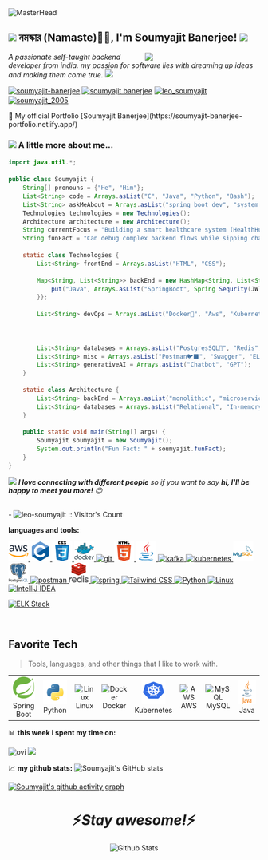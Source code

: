 <img src="https://camo.githubusercontent.com/069e3ef2850e722ccaef748bf8cdadafeed9fd4a9ee1436daebd7e820f4402a7/68747470733a2f2f666972656261736573746f726167652e676f6f676c65617069732e636f6d2f76302f622f666c6578692d636f64696e672e61707073706f742e636f6d2f6f2f64656d706769372d35323066386435662d363364342d343435332d383832322d6462633134396165323766382e6769663f616c743d6d6564696126746f6b656e3d39316330633762322d393363332d343032392d623031312d316138373033633537333064" alt="MasterHead" data-canonical-src="https://firebasestorage.googleapis.com/v0/b/flexi-coding.appspot.com/o/dempgi7-520f8d5f-63d4-4453-8822-dbc149ae27f8.gif?alt=media&amp;token=91c0c7b2-93c3-4029-b011-1a8703c5730d" style="max-width: 100%; display: inline-block;" data-target="animated-image.originalImage">



<h2><img src="https://emojis.slackmojis.com/emojis/images/1531849430/4246/blob-sunglasses.gif?1531849430" width="30"/> নমস্কার (Namaste)🙏🏻, I'm Soumyajit Banerjee! <img src="https://media.giphy.com/media/12oufCB0MyZ1Go/giphy.gif" width="50"></h2>
<img align='right' src="https://media.giphy.com/media/M9gbBd9nbDrOTu1Mqx/giphy.gif" width="230">
<p><em>A passionate self-taught backend developer from india. my passion for software lies with dreaming up ideas and making them come true.
</a><img src="https://media.giphy.com/media/WUlplcMpOCEmTGBtBW/giphy.gif" width="30"> 
</em></p>

<p align="left">
<a href="https://linkedin.com/in/soumyajit-banerjee" target="blank"><img align="center" src="https://raw.githubusercontent.com/rahuldkjain/github-profile-readme-generator/master/src/images/icons/Social/linked-in-alt.svg" alt="soumyajit-banerjee" height="30" width="40" /></a>
<a href="https://fb.com/soumyajit banerjee" target="blank"><img align="center" src="https://raw.githubusercontent.com/rahuldkjain/github-profile-readme-generator/master/src/images/icons/Social/facebook.svg" alt="soumyajit banerjee" height="30" width="40" /></a>
<a href="https://instagram.com/leo_soumyajit" target="blank"><img align="center" src="https://raw.githubusercontent.com/rahuldkjain/github-profile-readme-generator/master/src/images/icons/Social/instagram.svg" alt="leo_soumyajit" height="30" width="40" /></a>
<a href="https://www.leetcode.com/soumyajit_2005" target="blank"><img align="center" src="https://raw.githubusercontent.com/rahuldkjain/github-profile-readme-generator/master/src/images/icons/Social/leet-code.svg" alt="soumyajit_2005" height="30" width="40" /></a>
</p>
🚀 My official Portfolio  [Soumyajit Banerjee](https://soumyajit-banerjee-portfolio.netlify.app/)


### <img src="https://media.giphy.com/media/VgCDAzcKvsR6OM0uWg/giphy.gif" width="50"> A little more about me...  

```java
import java.util.*;

public class Soumyajit {
    String[] pronouns = {"He", "Him"};
    List<String> code = Arrays.asList("C", "Java", "Python", "Bash");
    List<String> askMeAbout = Arrays.asList("spring boot dev", "system design", "DevOps", "cloud", "CS fundamentals");
    Technologies technologies = new Technologies();
    Architecture architecture = new Architecture();
    String currentFocus = "Building a smart healthcare system (HealthHub) with AI, and cloud";
    String funFact = "Can debug complex backend flows while sipping chai ☕ and listening to Lo-Fi beats!";

    static class Technologies {
        List<String> frontEnd = Arrays.asList("HTML", "CSS");
        
        Map<String, List<String>> backEnd = new HashMap<String, List<String>>() {{
            put("Java", Arrays.asList("SpringBoot", Spring Sequrity(JWT | oAuth)));
        }};
        
        List<String> devOps = Arrays.asList("Docker🐳", "Aws", "Kubernetes☸️", "Linux🐧", "Git");
        
        
        
        List<String> databases = Arrays.asList("PostgresSQL🐘", "Redis", "MySQL🐬");
        List<String> misc = Arrays.asList("Postman🐦‍⬛", "Swagger", "ELK Stack", "Netlify");
        List<String> generativeAI = Arrays.asList("Chatbot", "GPT");
    }

    static class Architecture {
        List<String> backEnd = Arrays.asList("monolithic", "microservices");
        List<String> databases = Arrays.asList("Relational", "In-memory");
    }

    public static void main(String[] args) {
        Soumyajit soumyajit = new Soumyajit();
        System.out.println("Fun Fact: " + soumyajit.funFact);
    }
}

```




<img src="https://media.giphy.com/media/LnQjpWaON8nhr21vNW/giphy.gif" width="60"> <em><b>I love connecting with different people</b> so if you want to say <b>hi, I'll be happy to meet you more!</b> 😊</em>

<br/>
- <img src="https://profile-counter.glitch.me/{leo-soumyajit}/count.svg" alt="leo-soumyajit :: Visitor's Count" />

**languages and tools:**  


<p align="left"> <a href="https://aws.amazon.com" target="_blank" rel="noreferrer"> <img src="https://raw.githubusercontent.com/devicons/devicon/master/icons/amazonwebservices/amazonwebservices-original-wordmark.svg" alt="aws" width="40" height="40"/> </a> <a href="https://www.cprogramming.com/" target="_blank" rel="noreferrer"> <img src="https://raw.githubusercontent.com/devicons/devicon/master/icons/c/c-original.svg" alt="c" width="40" height="40"/> </a> <a href="https://www.w3schools.com/css/" target="_blank" rel="noreferrer"> <img src="https://raw.githubusercontent.com/devicons/devicon/master/icons/css3/css3-original-wordmark.svg" alt="css3" width="40" height="40"/> </a> <a href="https://www.docker.com/" target="_blank" rel="noreferrer"> <img src="https://raw.githubusercontent.com/devicons/devicon/master/icons/docker/docker-original-wordmark.svg" alt="docker" width="40" height="40"/> </a> <a href="https://git-scm.com/" target="_blank" rel="noreferrer"> <img src="https://www.vectorlogo.zone/logos/git-scm/git-scm-icon.svg" alt="git" width="40" height="40"/> </a> <a href="https://www.w3.org/html/" target="_blank" rel="noreferrer"> <img src="https://raw.githubusercontent.com/devicons/devicon/master/icons/html5/html5-original-wordmark.svg" alt="html5" width="40" height="40"/> </a> <a href="https://www.java.com" target="_blank" rel="noreferrer"> <img src="https://raw.githubusercontent.com/devicons/devicon/master/icons/java/java-original.svg" alt="java" width="40" height="40"/> </a> <a href="https://developer.mozilla.org/en-US/docs/Web/JavaScript" target="_blank" rel="noreferrer">  </a> <a href="https://kafka.apache.org/" target="_blank" rel="noreferrer"> <img src="https://www.vectorlogo.zone/logos/apache_kafka/apache_kafka-icon.svg" alt="kafka" width="40" height="40"/> </a> <a href="https://kubernetes.io" target="_blank" rel="noreferrer"> <img src="https://www.vectorlogo.zone/logos/kubernetes/kubernetes-icon.svg" alt="kubernetes" width="40" height="40"/> </a> <a href="https://www.mysql.com/" target="_blank" rel="noreferrer"> <img src="https://raw.githubusercontent.com/devicons/devicon/master/icons/mysql/mysql-original-wordmark.svg" alt="mysql" width="40" height="40"/> </a> <a href="https://www.postgresql.org" target="_blank" rel="noreferrer"> <img src="https://raw.githubusercontent.com/devicons/devicon/master/icons/postgresql/postgresql-original-wordmark.svg" alt="postgresql" width="40" height="40"/> </a> <a href="https://postman.com" target="_blank" rel="noreferrer"> <img src="https://www.vectorlogo.zone/logos/getpostman/getpostman-icon.svg" alt="postman" width="40" height="40"/> </a> <a href="https://redis.io" target="_blank" rel="noreferrer"> <img src="https://raw.githubusercontent.com/devicons/devicon/master/icons/redis/redis-original-wordmark.svg" alt="redis" width="40" height="40"/> </a> <a href="https://spring.io/" target="_blank" rel="noreferrer"> <img src="https://www.vectorlogo.zone/logos/springio/springio-icon.svg" alt="spring" width="40" height="40"/> </a> <a href="https://tailwindcss.com/" target="_blank" rel="noreferrer"> <img src="https://www.vectorlogo.zone/logos/tailwindcss/tailwindcss-icon.svg" alt="Tailwind CSS" width="40" height="40"/>

  <!-- Python -->
  <img src="https://cdn.jsdelivr.net/gh/devicons/devicon/icons/python/python-original.svg" alt="Python" width="40" height="40" />

  <!-- Linux -->
  <img src="https://cdn.jsdelivr.net/gh/devicons/devicon/icons/linux/linux-original.svg" alt="Linux" width="40" height="40" />

  <!-- IntelliJ IDEA -->
  <img src="https://cdn.jsdelivr.net/gh/devicons/devicon/icons/intellij/intellij-original.svg" alt="IntelliJ IDEA" width="40" height="40" />

  <!-- ELK Stack (Elasticsearch shown) -->
  <img src="https://cdn.jsdelivr.net/gh/devicons/devicon/icons/elasticsearch/elasticsearch-original.svg" alt="ELK Stack" width="40" height="40" />  </a> </p>

<br>

<h2 align="left" id="macropower-tech">Favorite Tech</h2>

> Tools, languages, and other things that I like to work with.

<table>
  <tr>
    <td align="center" width="96">
<!--       <a href=""> -->
        <img src="https://raw.githubusercontent.com/github/explore/main/topics/spring/spring.png" width="48" height="48" alt="Spring Boot" title="Spring Boot" />
<!--       </a> -->
      <br>Spring Boot
    </td>
    <td align="center" width="96">
<!--       <a href="#macropower-tech"> -->
        <img src="https://raw.githubusercontent.com/github/explore/80688e429a7d4ef2fca1e82350fe8e3517d3494d/topics/python/python.png" width="48" height="48" alt="Python" />
<!--       </a> -->
      <br>Python
    </td>
    <td align="center" width="96">
<!--       <a href="#macropower-tech"> -->
        <img src="https://img.icons8.com/?size=80&id=HF4xGsjDERHf&format=png" width="48" height="48" alt="Linux" />
<!--       </a> -->
      <br>Linux
    </td>
    <td align="center" width="96">
<!--       <a href="#macropower-tech"> -->
        <img src="https://cdn4.iconfinder.com/data/icons/logos-and-brands/512/97_Docker_logo_logos-512.png" alt="Docker" />
<!--       </a> -->
      <br>Docker
    </td>
    <td align="center" width="96">
<!--       <a href="#macropower-tech" > -->
        <img src="https://raw.githubusercontent.com/cncf/artwork/master/projects/kubernetes/icon/color/kubernetes-icon-color.svg" width="48" height="48" alt="Kubernetes" />
<!--       </a> -->
      <br>Kubernetes
    </td>
    <td align="center" width="96"> 
<!--       <a href="#macropower-tech" > -->
        <img src="https://img.icons8.com/color/48/000000/amazon-web-services.png" alt="AWS" />
<!--       </a> -->
      <br>AWS
    </td>
    <td align="center"  width="96">
<!--       <a href="#macropower-tech"> -->
       <img src="https://cdn.jsdelivr.net/gh/devicons/devicon/icons/mysql/mysql-original.svg" width="48" height="48" alt="MySQL" />
<!--       </a> -->
      <br>MySQL
    </td>
    <td align="center" width="96">
<!--       <a href="#macropower-tech" > -->
        <img src="https://raw.githubusercontent.com/github/explore/main/topics/java/java.png" width="48" height="48" alt="Java" />
<!--       </a> -->
      <br>Java
    </td>
  </tr>
</table>

📊 **this week i spent my time on:**
<!--START_SECTION:waka-->
<img src="https://github-readme-stats.vercel.app/api/top-langs?username=leo-soumyajit&show_icons=true&locale=en&layout=compact&theme=chartreuse-dark" alt="ovi" />


<img src="https://github-profile-trophy.vercel.app/?username=leo-soumyajit&theme=juicyfresh&no-bg=true" />

📈 **my github stats:**
![Soumyajit's GitHub stats](https://github-readme-stats.vercel.app/api?username=leo-soumyajit&show_icons=true&theme=radical)
<!-- TODO-IST:END -->

[![Soumyajit's github activity graph](https://github-readme-activity-graph.vercel.app/graph?username=leo-soumyajit&theme=dracula)](https://github.com/leo-soumyajit/github-readme-activity-graph)


<h1 align='center'>⚡️<i>Stay awesome!</i>⚡️</h1>

<p align="center">
        <img src="https://raw.githubusercontent.com/mayhemantt/mayhemantt/Update/svg/Bottom.svg" alt="Github Stats" />
</p>
